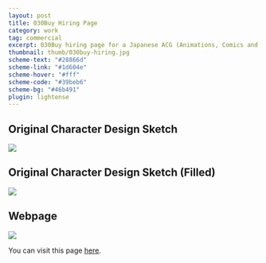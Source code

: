 ```yaml
---
layout: post
title: 030Buy Hiring Page
category: work
tag: commercial
excerpt: 030Buy hiring page for a Japanese ACG (Animations, Comics and Games) community
thumbnail: thumb/030buy-hiring.jpg
scheme-text: "#28866d"
scheme-link: "#1d604e"
scheme-hover: "#fff"
scheme-code: "#39beb6"
scheme-bg: "#46b491"
plugin: lightense
---
```


<h2>Original Character Design Sketch</h2>
<p><img src="{{ site.file }}/030buy-hiring-sketch-01.jpg"></p>

<h2>Original Character Design Sketch (Filled)</h2>
<p><img src="{{ site.file }}/030buy-hiring-sketch-02-original.png" data-background="rgba(45, 102, 84, 0.9)"></p>

<h2>Webpage</h2>
<p class="browser"><img src="{{ site.file }}/030buy-hiring.png"></p>

<p>You can visit this page <a href="http://re.030buy.com/">here</a>.</p>
